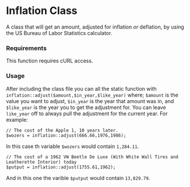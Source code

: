 # Inflation Class

A class that will get an amount, adjusted for inflation _or_ deflation, by using the US Bureau of Labor Statistics calculator.

### Requirements
This function requires cURL access.

### Usage
After including the class file you can all the static function with `inflation::adjust($amount,$in_year,$like_year)` where; `$amount` is the value you want to adjust, `$in_year` is the year that amount was in, and `$like_year` is the year you to get the adjustment for. You can leave `like_year` off to always pull the adjustment for the current year. For example:

	// The cost of the Apple 1, 10 years later.
	$wozers = inflation::adjust(666.66,1976,1986);

In this case th variable `$wozers` would contain `1,284.11`.

	// The cost of a 1962 VW Beetle De Luxe (With White Wall Tires and Leatherette Interior) today
	$putput = inflation::adjust(1755.61,1962);

And in this one the varible `$putput` would contain `13,829.79`.